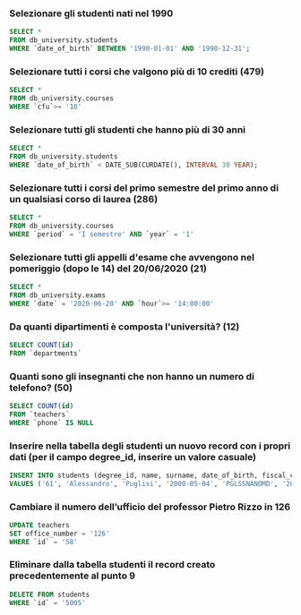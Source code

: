 ### Selezionare gli studenti nati nel 1990 

```SQL
SELECT * 
FROM db_university.students
WHERE `date_of_birth` BETWEEN '1990-01-01' AND '1990-12-31';
```

### Selezionare tutti i corsi che valgono più di 10 crediti (479)

```SQL
SELECT * 
FROM db_university.courses
WHERE `cfu`>= '10'
```

### Selezionare tutti gli studenti che hanno più di 30 anni

```SQL
SELECT * 
FROM db_university.students
WHERE `date_of_birth` < DATE_SUB(CURDATE(), INTERVAL 30 YEAR);
```

### Selezionare tutti i corsi del primo semestre del primo anno di un qualsiasi corso di laurea (286)

```SQL
SELECT * 
FROM db_university.courses
WHERE `period` = 'I semestre' AND `year` = '1'
```

### Selezionare tutti gli appelli d'esame che avvengono nel pomeriggio (dopo le 14) del 20/06/2020 (21)

```SQL 
SELECT * 
FROM db_university.exams
WHERE `date` = '2020-06-20' AND `hour`>= '14:00:00'
```

### Da quanti dipartimenti è composta l'università? (12)

```SQL
SELECT COUNT(id) 
FROM `departments`
```

### Quanti sono gli insegnanti che non hanno un numero di telefono? (50)

```SQL
SELECT COUNT(id)
FROM `teachers`
WHERE `phone` IS NULL
``` 

### Inserire nella tabella degli studenti un nuovo record con i propri dati (per il campo degree_id, inserire un valore casuale)

```SQL
INSERT INTO students (degree_id, name, surname, date_of_birth, fiscal_code, enrolment_date, registration_number, email)
VALUES ('61', 'Alessandro', 'Puglisi', '2000-05-04', 'PGLSSNANOMD', '2021-05-04', '5551223', 'alessandropuglisi2000@gmail.com');
```

### Cambiare il numero dell’ufficio del professor Pietro Rizzo in 126

```SQL
UPDATE teachers
SET office_number = '126'
WHERE `id` = '58'
```


### Eliminare dalla tabella studenti il record creato precedentemente al punto 9

```SQL
DELETE FROM students
WHERE `id` = '5005'
```